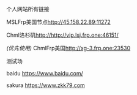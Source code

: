 个人网站所有链接

MSLFrp美国节点<http://45.158.22.89:11272>

Chml洛杉矶<http://http://vip.lsj.frp.one:46151/>

*(优先使用)*  ChmlFrp美国<http://xg-3.frp.one:23530>


测试场

baidu   <https://www.baidu.com/>

sakura   <https://www.zkk79.com>
